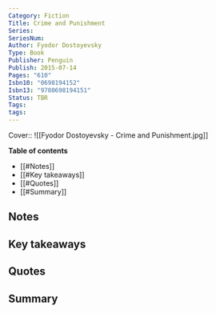 ```yaml
---
Category: Fiction
Title: Crime and Punishment
Series: 
SeriesNum: 
Author: Fyodor Dostoyevsky
Type: Book
Publisher: Penguin
Publish: 2015-07-14
Pages: "610"
Isbn10: "0698194152"
Isbn13: "9780698194151"
Status: TBR
Tags: 
tags: 
---
```


Cover:: ![[Fyodor Dostoyevsky - Crime and Punishment.jpg]]

**Table of contents**

- [[#Notes]]
- [[#Key takeaways]]
- [[#Quotes]]
- [[#Summary]]

  

## Notes

## Key takeaways

## Quotes

## Summary